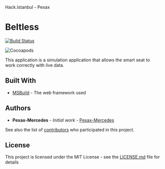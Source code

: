 Hack.Istanbul - Pexax
# Beltless
[![Build Status](https://travis-ci.org/Pexax-Mercedes/Beltless.svg?branch=master)](https://travis-ci.org/Pexax-Mercedes/Beltless)


![Cocoapods](https://img.shields.io/cocoapods/l/AFNetworking.svg)



This application is a simulation application that allows the smart seat to work correctly with live data.


## Built With

* [MSBuild](http://www.dropwizard.io/1.0.2/docs/) - The web framework used


## Authors

* **Pexax-Mercedes** - *Initial work* - [Pexax-Mercedes](https://github.com/PurpleBooth)

See also the list of [contributors](https://github.com/your/project/contributors) who participated in this project.

## License

This project is licensed under the MIT License - see the [LICENSE.md](LICENSE.md) file for details
